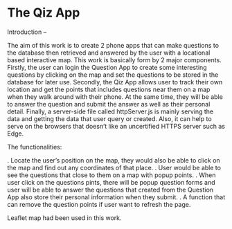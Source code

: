 # The Qiz App

Introduction –


The aim of this work is to create 2 phone apps that can make questions to the database then retrieved and answered by the user with a locational based interactive map. This work is basically form by 2 major components. Firstly, the user can login the Question App to create some interesting questions by clicking on the map and set the questions to be stored in the database for later use. Secondly, the Qiz App allows user to track their own location and get the points that includes questions near them on a map when they walk around with their phone. At the same time, they will be able to answer the question and submit the answer as well as their personal detail. Finally, a server-side file called httpServer.js is mainly serving the data and getting the data that user query or created. Also, it can help to serve on the browsers that doesn’t like an uncertified HTTPS server such as Edge.


The functionalities:

. Locate the user’s position on the map, they would also be able to click on the map and find out any coordinates of that place.
. User would be able to see the questions that close to them on a map with popup points.
. When user click on the questions pints, there will be popup question forms and user will be able to answer the questions that created from the Question App also store their personal information when they submit.
. A function that can remove the question points if user want to refresh the page.



Leaflet map had been used in this work.
